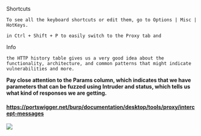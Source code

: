 


Shortcuts
````
To see all the keyboard shortcuts or edit them, go to Options | Misc | HotKeys.

in Ctrl + Shift + P to easily switch to the Proxy tab and 
`````


Info
````
the HTTP history table gives us a very good idea about the functionality, architecture, and common patterns that might indicate vulnerabilities and more.

`````


**Pay close attention to the Params column, which indicates that we have parameters that can be fuzzed using Intruder and status, which tells us what kind of responses we are getting.**


#### https://portswigger.net/burp/documentation/desktop/tools/proxy/intercept-messages

![](../../../Imagens/Pasted%20image%2020240706140523.png)






